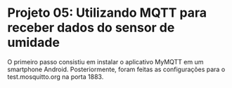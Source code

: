 # Projeto 05: Utilizando MQTT para receber dados do sensor de umidade

O primeiro passo consistiu em instalar o aplicativo MyMQTT em um smartphone Android. Posteriormente, foram feitas as configurações para o test.mosquitto.org na porta 1883.

